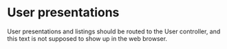 # User presentations

User presentations and listings should be routed to the User controller, and this text is not supposed
to show up in the web browser.